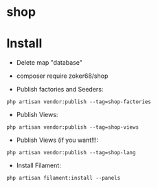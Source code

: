 # shop

# Install

- Delete map "database"

- composer require zoker68/shop
- Publish factories and Seeders:
  
```text
php artisan vendor:publish --tag=shop-factories
```

- Publish Views:

```text
php artisan vendor:publish --tag=shop-views
```
- Publish Views (if you want!!!:

```text
php artisan vendor:publish --tag=shop-lang
```

- Install Filament:

```text
php artisan filament:install --panels
```
